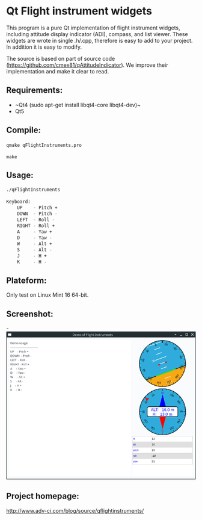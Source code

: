 # Qt Flight instrument widgets

This program is a pure Qt implementation of flight instrument widgets, including attitude display indicator (ADI), compass, and list viewer. These widgets are wrote in single .h/.cpp, therefore is easy to add to your project. In addition it is easy to modify.

The source is based on part of source code (https://github.com/cmex81/qAttitudeIndicator). We improve their implementation and make it clear to read.


## Requirements:
* ~Qt4 (sudo apt-get install libqt4-core libqt4-dev)~
* Qt5 


## Compile:
 `qmake qFlightInstruments.pro` 

 `make`


## Usage:
```
./qFlightInstruments

Keyboard:
    UP    - Pitch +
    DOWN  - Pitch -
    LEFT  - Roll -
    RIGHT - Roll +
    A     - Yaw +
    D     - Yaw -
    W     - Alt +
    S     - Alt -
    J     - H +
    K     - H -
```



## Plateform:
Only test on Linux Mint 16 64-bit. 



## Screenshot:
-![alt text](https://raw.githubusercontent.com/zt-luo/qFlightInstruments5/master/screen_shot.png "Screenshot 1")



## Project homepage:
http://www.adv-ci.com/blog/source/qflightinstruments/
